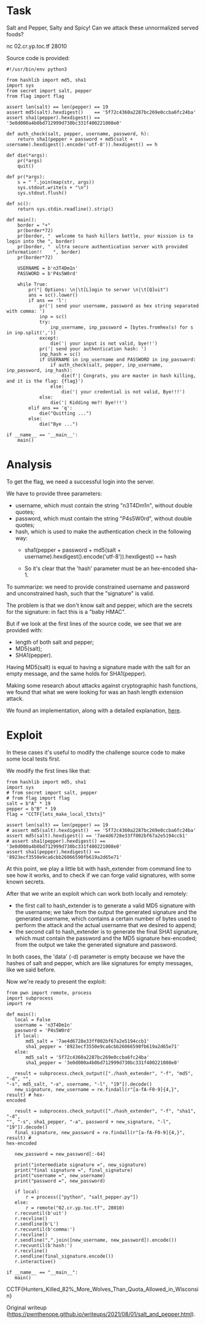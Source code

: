 # Task  
Salt and Pepper, Salty and Spicy! Can we attack these unnormalized served
foods?  

nc 02.cr.yp.toc.tf 28010  
  
Source code is provided:

```  
#!/usr/bin/env python3

from hashlib import md5, sha1  
import sys  
from secret import salt, pepper  
from flag import flag

assert len(salt) == len(pepper) == 19  
assert md5(salt).hexdigest()    == '5f72c4360a2287bc269e0ccba6fc24ba'  
assert sha1(pepper).hexdigest() == '3e0d000a4b0bd712999d730bc331f400221008e0'

def auth_check(salt, pepper, username, password, h):  
	return sha1(pepper + password + md5(salt + username).hexdigest().encode('utf-8')).hexdigest() == h

def die(*args):  
	pr(*args)  
	quit()

def pr(*args):  
	s = " ".join(map(str, args))  
	sys.stdout.write(s + "\n")  
	sys.stdout.flush()

def sc():  
	return sys.stdin.readline().strip()

def main():  
	border = "+"  
	pr(border*72)  
	pr(border, "  welcome to hash killers battle, your mission is to login into the ", border)  
	pr(border, "  ultra secure authentication server with provided information!!    ", border)  
	pr(border*72)

	USERNAME = b'n3T4Dm1n'  
	PASSWORD = b'P4s5W0rd'

	while True:  
		pr("| Options: \n|\t[L]ogin to server \n|\t[Q]uit")  
		ans = sc().lower()  
		if ans == 'l':  
			pr('| send your username, password as hex string separated with comma: ')  
			inp = sc()  
			try:  
				inp_username, inp_password = [bytes.fromhex(s) for s in inp.split(',')]  
			except:  
				die('| your input is not valid, bye!!')  
			pr('| send your authentication hash: ')  
			inp_hash = sc()  
			if USERNAME in inp_username and PASSWORD in inp_password:  
				if auth_check(salt, pepper, inp_username, inp_password, inp_hash):  
					die(f'| Congrats, you are master in hash killing, and it is the flag: {flag}')  
				else:  
					die('| your credential is not valid, Bye!!!')  
			else:  
				die('| Kidding me?! Bye!!!')  
		elif ans == 'q':  
			die("Quitting ...")  
		else:  
			die("Bye ...")

if __name__ == '__main__':  
	main()  
```

# Analysis  
To get the flag, we need a successful login into the server.

We have to provide three parameters:

- username, which must contain the string "n3T4Dm1n", without double quotes;  
- password, which must contain the string "P4s5W0rd", without double quotes;  
- hash, which is used to make the authentication check in the following way:  
   + sha1(pepper + password + md5(salt + username).hexdigest().encode('utf-8')).hexdigest() == hash  
  
   + So it's clear that the 'hash' parameter must be an hex-encoded sha-1.  
  
To summarize: we need to provide constrained username and password and
unconstrained hash, such that the "signature" is valid.

The problem is that we don't know salt and pepper, which are the secrets for
the signature: in fact this is a "baby HMAC".  
  
But if we look at the first lines of the source code, we see that we are
provided with:

- length of both salt and pepper;  
- MD5(salt);  
- SHA1(pepper).

Having MD5(salt) is equal to having a signature made with the salt for an
empty message, and the same holds for SHA1(pepper).

Making some research about attacks against cryptographic hash functions, we
found that what we were looking for was an hash length extension attack.

We found an implementation, along with a detailed explanation,
[here](https://github.com/iagox86/hash_extender).

# Exploit  
In these cases it's useful to modify the challenge source code to make some
local tests first.

We modify the first lines like that:

```  
from hashlib import md5, sha1  
import sys  
# from secret import salt, pepper  
# from flag import flag  
salt = b"A" * 19  
pepper = b"B" * 19  
flag = "CCTF{lets_make_local_t3sts}"

assert len(salt) == len(pepper) == 19  
# assert md5(salt).hexdigest()  == '5f72c4360a2287bc269e0ccba6fc24ba'  
assert md5(salt).hexdigest() == '7ae4d6728e33ff002bf67a2e5194ccb1'  
# assert sha1(pepper).hexdigest() ==
'3e0d000a4b0bd712999d730bc331f400221008e0'  
assert sha1(pepper).hexdigest() == '8923ecf3550e9ca6cbb26066590fb619a2d65e71'  
```

At this point, we play a little bit with hash_extender from command line to
see how it works, and to check if we can forge valid signatures, with some
known secrets.

After that we write an exploit which can work both locally and remotely:

- the first call to hash_extender is to generate a valid MD5 signature with the username; we take from the output the generated signature and the generated username, which contains a certain number of bytes used to perform the attack and the actual username that we desired to append;  
- the second call to hash_extender is to generate the final SHA1 signature, which must contain the password and the MD5 signature hex-encoded; from the output we take the generated signature and password.

In both cases, the 'data' (-d) parameter is empty because we have the hashes
of salt and pepper, which are like signatures for empty messages, like we said
before.

Now we're ready to present the exploit:

```  
from pwn import remote, process  
import subprocess  
import re

def main():  
   local = False  
   username = 'n3T4Dm1n'  
   password = 'P4s5W0rd'  
   if local:  
       md5_salt = '7ae4d6728e33ff002bf67a2e5194ccb1'  
       sha1_pepper = '8923ecf3550e9ca6cbb26066590fb619a2d65e71'  
   else:  
       md5_salt = '5f72c4360a2287bc269e0ccba6fc24ba'  
       sha1_pepper = '3e0d000a4b0bd712999d730bc331f400221008e0'

   result = subprocess.check_output(["./hash_extender", "-f", "md5", "-d", "",
"-s", md5_salt, "-a", username, "-l", "19"]).decode()  
   new_signature, new_username = re.findall(r"[a-fA-F0-9]{4,}", result) # hex-
encoded  
  
   result = subprocess.check_output(["./hash_extender", "-f", "sha1", "-d",
"", "-s", sha1_pepper, "-a", password + new_signature, "-l", "19"]).decode()  
   final_signature, new_password = re.findall(r"[a-fA-F0-9]{4,}", result) #
hex-encoded  
  
   new_password = new_password[:-64]

   print("intermediate signature =", new_signature)  
   print("final signature =", final_signature)  
   print("username =", new_username)  
   print("password =", new_password)

   if local:  
       r = process(["python", "salt_pepper.py"])  
   else:  
       r = remote("02.cr.yp.toc.tf", 28010)  
   r.recvuntil(b'uit')  
   r.recvline()  
   r.sendline(b'L')  
   r.recvuntil(b'comma:')  
   r.recvline()  
   r.sendline(",".join([new_username, new_password]).encode())  
   r.recvuntil(b'hash:')  
   r.recvline()  
   r.sendline(final_signature.encode())  
   r.interactive()

if __name__ == "__main__":  
   main()

```

CCTF{Hunters_Killed_82%_More_Wolves_Than_Quota_Allowed_in_Wisconsin}

Original writeup
(https://pwnthenope.github.io/writeups/2021/08/01/salt_and_pepper.html).